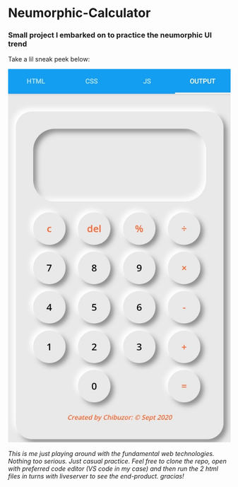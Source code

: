 # Neumorphic-Calculator

### Small project I embarked on to practice the neumorphic UI trend

Take a lil sneak peek below:  

![Calculator](https://github.com/Tchybooxur/Neumorphic-Calculator/blob/master/Neumorphic%20Calculator%201.jpg)

*This is me just playing around with the fundamental web technologies. Nothing too serious. Just casual practice.
Feel free to clone the repo, open with preferred code editor (VS code in my case) and then run the 2 html files in turns with liveserver to see the end-product.
gracias!*  
